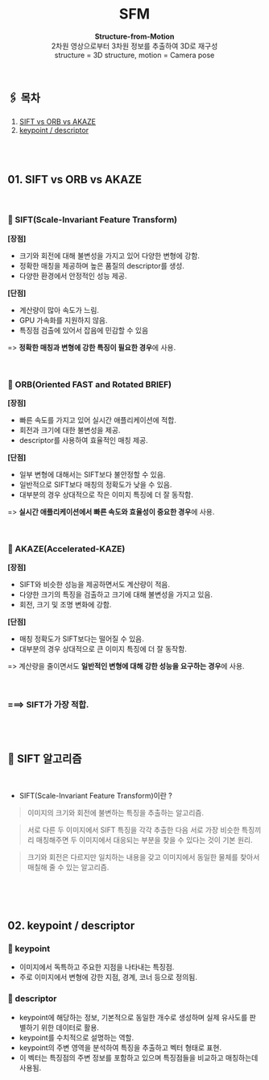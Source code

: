 <h1 align="center">SFM</h1>
<p align="center">
  <strong>Structure-from-Motion</strong>
<br>
2차원 영상으로부터 3차원 정보를 추출하여 3D로 재구성
<br>
structure = 3D structure, motion = Camera pose
</p>
<br>


## 🖇️ 목차
1. [ SIFT vs ORB vs AKAZE](#비교)
2. [keypoint / descriptor](#키포인트) 
<br>
<br>



 

<h2 id="비교">01. SIFT vs ORB vs AKAZE</h2> 

<br>

### 📌 SIFT(Scale-Invariant Feature Transform)
**[장점]**
- 크기와 회전에 대해 불변성을 가지고 있어 다양한 변형에 강함.
- 정확한 매칭을 제공하며 높은 품질의 descriptor를 생성.
- 다양한 환경에서 안정적인 성능 제공.

**[단점]**
- 계산량이 많아 속도가 느림. 
- GPU 가속화를 지원하지 않음.
- 특징점 검출에 있어서 잡음에 민감할 수 있음

=> **정확한 매칭과 변형에 강한 특징이 필요한 경우**에 사용.

<br>

### 📌 ORB(Oriented FAST and Rotated BRIEF)
**[장점]**
- 빠른 속도를 가지고 있어 실시간 애플리케이션에 적합.
- 회전과 크기에 대한 불변성을 제공.
- descriptor를 사용하여 효율적인 매칭 제공.

**[단점]**
- 일부 변형에 대해서는 SIFT보다 불안정할 수 있음.
- 일반적으로 SIFT보다 매칭의 정확도가 낮을 수 있음.
- 대부분의 경우 상대적으로 작은 이미지 특징에 더 잘 동작함. 

=> **실시간 애플리케이션에서 빠른 속도와 효율성이 중요한 경우**에 사용.

<br>

### 📌 AKAZE(Accelerated-KAZE)
**[장점]**
- SIFT와 비슷한 성능을 제공하면서도 계산량이 적음.
- 다양한 크기의 특징을 검출하고 크기에 대해 불변성을 가지고 있음.
- 회전, 크기 및 조명 변화에 강함.

**[단점]**
- 매칭 정확도가 SIFT보다는 떨어질 수 있음.
- 대부분의 경우 상대적으로 큰 이미지 특징에 더 잘 동작함.

=> 계산량을 줄이면서도 **일반적인 변형에 대해 강한 성능을 요구하는 경우**에 사용.

<br>


### ===> SIFT가 가장 적합.
<br>
<br>

<h2 id="SIFT_알고리즘">📌 SIFT 알고리즘 </h2>
<br>


* SIFT(Scale-Invariant Feature Transform)이란 ?
> 이미지의 크기와 회전에 불변하는 특징을 추출하는 알고리즘. 

> 서로 다른 두 이미지에서 SIFT 특징을 각각 추출한 다음 서로 가장 비슷한 특징끼리 매칭해주면 두 이미지에서 대응되는 부분을 찾을 수 있다는 것이 기본 원리. 

>크기와 회전은 다르지만 일치하는 내용을 갖고 이미지에서 동일한 물체를 찾아서 매칠해 줄 수 있는 알고리즘.

<br>
 
<br>
<br>

<h2 id="키포인트">02. keypoint / descriptor</h2> 


### 📌 keypoint
- 이미지에서 독특하고 주요한 지점을 나타내는 특징점. 
- 주로 이미지에서 변형에 강한 지점, 경계, 코너 등으로 정의됨.

### 📌 descriptor
- keypoint에 해당하는 정보, 기본적으로 동일한 개수로 생성하며 실제 유사도를 판별하기 위한 데이터로 활용.
- keypoint를 수치적으로 설명하는 역할. 
- keypoint의 주변 영역을 분석하여 특징을 추출하고 벡터 형태로 표현. 
- 이 벡터는 특징점의 주변 정보를 포함하고 있으며 특징점들을 비교하고 매칭하는데 사용됨. 
